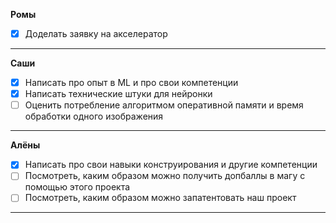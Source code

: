 **Ромы**
- [x] Доделать заявку на акселератор

______________________________
**Саши**
- [x] Написать про опыт в ML и про свои компетенции
- [x] Написать технические штуки для нейронки
- [ ] Оценить потребление алгоритмом оперативной памяти и время обработки одного изображения 

______________________________
**Алёны**
- [x] Написать про свои навыки конструирования и другие компетенции
- [ ] Посмотреть, каким образом можно получить допбаллы в магу с помощью этого проекта
- [ ] Посмотреть, каким образом можно запатентовать наш проект

______________________________
